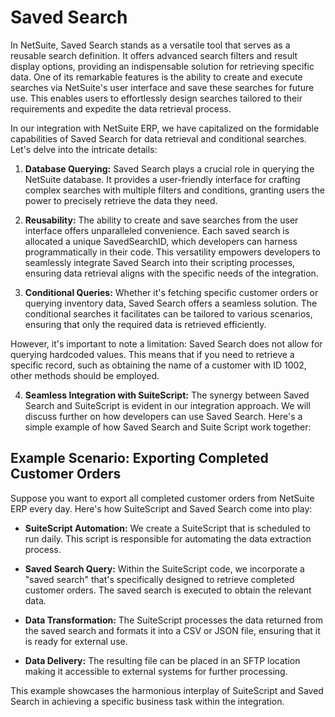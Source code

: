# Saved Search

In NetSuite, Saved Search stands as a versatile tool that serves as a reusable search definition. It offers advanced search filters and result display options, providing an indispensable solution for retrieving specific data. One of its remarkable features is the ability to create and execute searches via NetSuite's user interface and save these searches for future use. This enables users to effortlessly design searches tailored to their requirements and expedite the data retrieval process.

In our integration with NetSuite ERP, we have capitalized on the formidable capabilities of Saved Search for data retrieval and conditional searches. Let's delve into the intricate details:


1. **Database Querying:** Saved Search plays a crucial role in querying the NetSuite database. It provides a user-friendly interface for crafting complex searches with multiple filters and conditions, granting users the power to precisely retrieve the data they need.

2. **Reusability:** The ability to create and save searches from the user interface offers unparalleled convenience. Each saved search is allocated a unique SavedSearchID, which developers can harness programmatically in their code. This versatility empowers developers to seamlessly integrate Saved Search into their scripting processes, ensuring data retrieval aligns with the specific needs of the integration.


3. **Conditional Queries:** Whether it's fetching specific customer orders or querying inventory data, Saved Search offers a seamless solution. The conditional searches it facilitates can be tailored to various scenarios, ensuring that only the required data is retrieved efficiently.

However, it's important to note a limitation: Saved Search does not allow for querying hardcoded values. This means that if you need to retrieve a specific record, such as obtaining the name of a customer with ID 1002, other methods should be employed.


4. **Seamless Integration with SuiteScript:** The synergy between Saved Search and SuiteScript is evident in our integration approach. We will discuss further on how developers can use Saved Search. Here's a simple example of how Saved Search and Suite Script work together:

## Example Scenario: Exporting Completed Customer Orders

Suppose you want to export all completed customer orders from NetSuite ERP every day. Here's how SuiteScript and Saved Search come into play:

- **SuiteScript Automation:** We create a SuiteScript that is scheduled to run daily. This script is responsible for automating the data extraction process.


- **Saved Search Query:** Within the SuiteScript code, we incorporate a "saved search" that's specifically designed to retrieve completed customer orders. The saved search is executed to obtain the relevant data.


- **Data Transformation:** The SuiteScript processes the data returned from the saved search and formats it into a CSV or JSON file, ensuring that it is ready for external use.


- **Data Delivery:** The resulting file can be placed in an SFTP location making it accessible to external systems for further processing.

This example showcases the harmonious interplay of SuiteScript and Saved Search in achieving a specific business task within the integration.